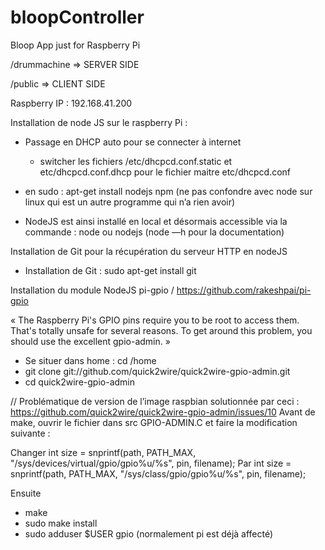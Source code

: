 # bloopController
Bloop App just for Raspberry Pi


/drummachine  => SERVER SIDE

/public       => CLIENT SIDE


Raspberry IP : 192.168.41.200


Installation de node JS sur le raspberry Pi : 

- Passage en DHCP auto pour se connecter à internet
    - switcher les fichiers /etc/dhcpcd.conf.static et etc/dhcpcd.conf.dhcp pour le fichier maitre etc/dhcpcd.conf

- en sudo : apt-get install nodejs npm (ne pas confondre avec node sur linux qui est un autre programme qui n’a rien avoir)
- NodeJS est ainsi installé en local et désormais accessible via la commande : node ou nodejs (node —h pour la documentation)

Installation de Git pour la récupération du serveur HTTP en nodeJS

- Installation de Git : sudo apt-get install git 

Installation du module NodeJS pi-gpio / https://github.com/rakeshpai/pi-gpio

« The Raspberry Pi's GPIO pins require you to be root to access them. That's totally unsafe for several reasons. To get around this problem, you should use the excellent gpio-admin. »


- Se situer dans home : cd /home
- git clone git://github.com/quick2wire/quick2wire-gpio-admin.git
- cd quick2wire-gpio-admin

// Problématique de version de l’image raspbian solutionnée par ceci : https://github.com/quick2wire/quick2wire-gpio-admin/issues/10 
Avant de make, ouvrir le fichier dans src GPIO-ADMIN.C et faire la modification suivante : 

Changer 
	int size = snprintf(path, PATH_MAX, "/sys/devices/virtual/gpio/gpio%u/%s", pin, filename);
Par 
	int size = snprintf(path, PATH_MAX, "/sys/class/gpio/gpio%u/%s", pin, filename);


Ensuite

- make
- sudo make install
- sudo adduser $USER gpio (normalement pi est déjà affecté)
